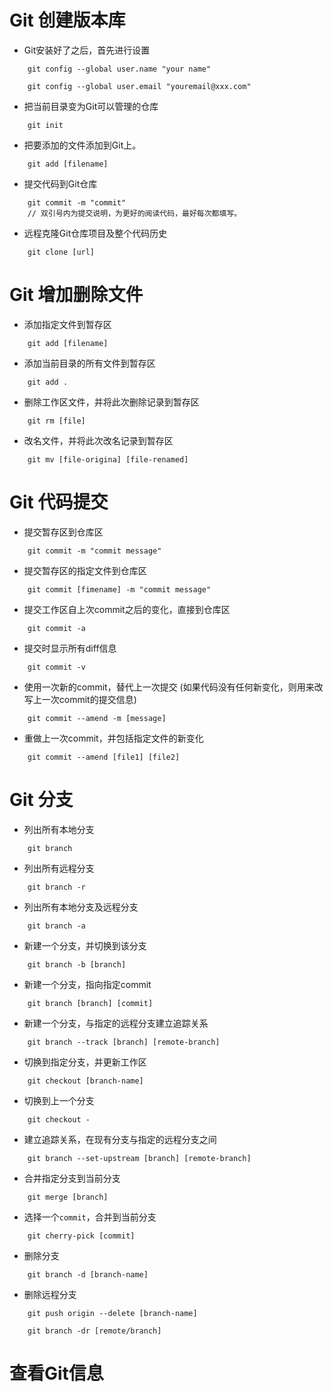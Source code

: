 # Git 创建版本库

* Git安装好了之后，首先进行设置
```
    git config --global user.name "your name"
    
    git config --global user.email "youremail@xxx.com"
```
* 把当前目录变为Git可以管理的仓库
```
    git init
```

* 把要添加的文件添加到Git上。
```
    git add [filename]
```
* 提交代码到Git仓库
```
    git commit -m "commit"
    // 双引号内为提交说明，为更好的阅读代码，最好每次都填写。
```

* 远程克隆Git仓库项目及整个代码历史
```
    git clone [url]
```

# Git 增加删除文件 

* 添加指定文件到暂存区
```
    git add [filename]
```
* 添加当前目录的所有文件到暂存区
```   
    git add .
```
* 删除工作区文件，并将此次删除记录到暂存区
```   
    git rm [file]
```
* 改名文件，并将此次改名记录到暂存区
```   
    git mv [file-origina] [file-renamed]
```

# Git 代码提交

* 提交暂存区到仓库区
```
    git commit -m "commit message"
```
* 提交暂存区的指定文件到仓库区
```
    git commit [fimename] -m "commit message"
```
* 提交工作区自上次commit之后的变化，直接到仓库区
```
    git commit -a
```
* 提交时显示所有diff信息
```
    git commit -v
```
* 使用一次新的commit，替代上一次提交 (如果代码没有任何新变化，则用来改写上一次commit的提交信息)
```
    git commit --amend -m [message]
```
* 重做上一次commit，并包括指定文件的新变化
```    
    git commit --amend [file1] [file2]
```

# Git 分支

* 列出所有本地分支
```
    git branch
```
* 列出所有远程分支
```
    git branch -r
```
* 列出所有本地分支及远程分支
```
    git branch -a
```
* 新建一个分支，并切换到该分支
```
    git branch -b [branch]
```
* 新建一个分支，指向指定commit
```
    git branch [branch] [commit]
```
* 新建一个分支，与指定的远程分支建立追踪关系
```
    git branch --track [branch] [remote-branch]
```
* 切换到指定分支，并更新工作区
```
    git checkout [branch-name]
```
* 切换到上一个分支
```
    git checkout -
```
* 建立追踪关系，在现有分支与指定的远程分支之间
```
    git branch --set-upstream [branch] [remote-branch]
```
* 合并指定分支到当前分支
```
    git merge [branch]
```
* 选择一个`commit`，合并到当前分支
```
    git cherry-pick [commit]
```
* 删除分支
```
    git branch -d [branch-name]
```
* 删除远程分支
```
    git push origin --delete [branch-name]
    
    git branch -dr [remote/branch]
```

# 查看Git信息


